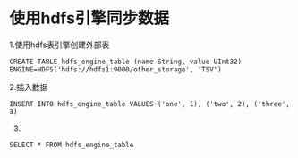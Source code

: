 # 使用hdfs引擎同步数据

1.使用hdfs表引擎创建外部表

```
CREATE TABLE hdfs_engine_table (name String, value UInt32) ENGINE=HDFS('hdfs://hdfs1:9000/other_storage', 'TSV')
```

2.插入数据

```
INSERT INTO hdfs_engine_table VALUES ('one', 1), ('two', 2), ('three', 3)
```

3.
```
SELECT * FROM hdfs_engine_table
```
